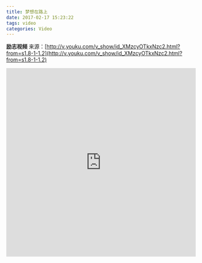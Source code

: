 ```yaml
---
title: 梦想在路上
date: 2017-02-17 15:23:22
tags: video
categories: Video
---
```

**励志视频**
来源：[http://v.youku.com/v_show/id_XMzcyOTkxNzc2.html?from=s1.8-1-1.2](http://v.youku.com/v_show/id_XMzcyOTkxNzc2.html?from=s1.8-1-1.2)
<!--more-->
<iframe height=500 width=100% src="http://player.youku.com/embed/XMzcyOTkxNzc2" frameborder=0 allowfullscreen></iframe> 
